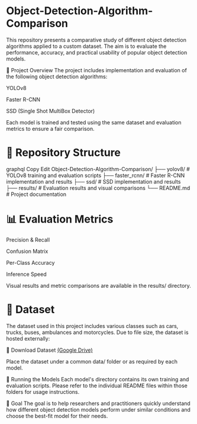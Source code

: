 # Object-Detection-Algorithm-Comparison

This repository presents a comparative study of different object detection algorithms applied to a custom dataset. The aim is to evaluate the performance, accuracy, and practical usability of popular object detection models.

📌 Project Overview
The project includes implementation and evaluation of the following object detection algorithms:

YOLOv8

Faster R-CNN

SSD (Single Shot MultiBox Detector)

Each model is trained and tested using the same dataset and evaluation metrics to ensure a fair comparison.

# 📂 Repository Structure
graphql
Copy
Edit
Object-Detection-Algorithm-Comparison/
├── yolov8/              # YOLOv8 training and evaluation scripts
├── faster_rcnn/         # Faster R-CNN implementation and results
├── ssd/                 # SSD implementation and results
├── results/             # Evaluation results and visual comparisons
└── README.md            # Project documentation

# 📊 Evaluation Metrics
Precision & Recall

Confusion Matrix

Per-Class Accuracy

Inference Speed

Visual results and metric comparisons are available in the results/ directory.

# 📁 Dataset
The dataset used in this project includes various classes such as cars, trucks, buses, ambulances and motorcycles. Due to file size, the dataset is hosted externally:

🔗 Download Dataset [(Google Drive)](https://drive.google.com/file/d/1tWEiju-FyDP79QaWj1TsLFSNc4QHoeRa/view?usp=sharing)

Place the dataset under a common data/ folder or as required by each model.

🚀 Running the Models
Each model's directory contains its own training and evaluation scripts. Please refer to the individual README files within those folders for usage instructions.

📌 Goal
The goal is to help researchers and practitioners quickly understand how different object detection models perform under similar conditions and choose the best-fit model for their needs.
